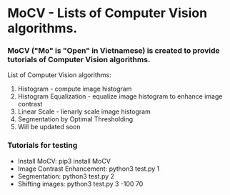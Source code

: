 # MoCV - Lists of Computer Vision algorithms.

### MoCV ("Mo" is "Open" in Vietnamese) is created to provide tutorials of Computer Vision algorithms.

List of Computer Vision algorithms:
1. Histogram - compute image histogram
2. Histogram Equalization - equalize image histogram to enhance image contrast
3. Linear Scale - lienarly scale image histogram
4. Segmentation by Optimal Thresholding
5. Will be updated soon

### Tutorials for testing
- Install MoCV: pip3 install MoCV
- Image Contrast Enhancement: python3 test.py 1
- Segmentation: python3 test.py 2
- Shifting images: python3 test.py 3 -100 70 
